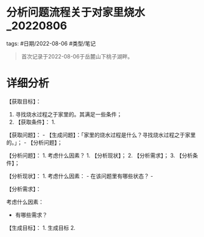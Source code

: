 # 分析问题流程关于对家里烧水_20220806

tags: #日期/2022-08-06 #类型/笔记 

> 首次记录于2022-08-06于岳麓山下桃子湖畔。


# 详细分析

【获取目标】：
1. 寻找烧水过程之于家里的。其满足一些条件；
2. 【获取条件】：
	1. 

【获取问题】：
	- 【生成问题】：「家里的烧水过程是什么？寻找烧水过程之于家里的。」；
	- 【分析问题】；



【分析问题】：
	1. 考虑什么因素？
		1. 【分析现状】；
		2. 【分析需求】；
		3. 【分析条件】；


【分析现状】：
	1. 考虑什么因素：
		- 在该问题里有哪些状态？
		- 




【分析需求】：

考虑什么因素：
- 有哪些需求？


【生成目标】：
	1. 生成目标
	2. 










